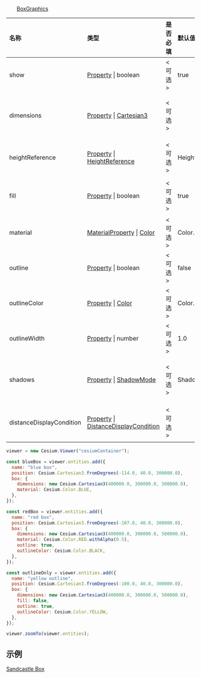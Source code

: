 &emsp;&emsp;[BoxGraphics](https://staven630.github.io/cesium-doc-zh/BoxGraphics.html)

| 名称                     | 类型                                                                                                                                                                       | 是否必填 | 默认值               | 描述                                           |
| :----------------------- | :------------------------------------------------------------------------------------------------------------------------------------------------------------------------- | :------- | :------------------- | :--------------------------------------------- |
| show                     | [Property](https://staven630.github.io/cesium-doc-zh/Property.html) \| boolean                                                                                             | <可选>   | true                 | 布尔属性，指定框的可见性。                     |
| dimensions               | [Property](https://staven630.github.io/cesium-doc-zh/Property.html) \| [Cartesian3](https://staven630.github.io/cesium-doc-zh/Cartesian3.html)                             | <可选>   |                      | Cartesian3 属性指定的长度，宽度，和箱的高度。  |
| heightReference          | [Property](https://staven630.github.io/cesium-doc-zh/Property.html) \| [HeightReference](https://staven630.github.io/cesium-doc-zh/global.html#HeightReference)            | <可选>   | HeightReference.NONE | 指定距离实体位置的高度相对于什么。             |
| fill                     | [Property](https://staven630.github.io/cesium-doc-zh/Property.html) \| boolean                                                                                             | <可选>   | true                 | 布尔属性，指定框是否填充了提供的材料。         |
| material                 | [MaterialProperty](https://staven630.github.io/cesium-doc-zh/MaterialProperty.html) \| [Color](https://staven630.github.io/cesium-doc-zh/Color.html)                       | <可选>   | Color.WHITE          | 指定用于填充框的材料。                         |
| outline                  | [Property](https://staven630.github.io/cesium-doc-zh/Property.html) \| boolean                                                                                             | <可选>   | false                | 布尔属性，指定框是否有轮廓。                   |
| outlineColor             | [Property](https://staven630.github.io/cesium-doc-zh/Property.html) \| [Color](https://staven630.github.io/cesium-doc-zh/Color.html)                                       | <可选>   | Color.BLACK          | 指定 Color 轮廓的属性。                        |
| outlineWidth             | [Property](https://staven630.github.io/cesium-doc-zh/Property.html) \| number                                                                                              | <可选>   | 1.0                  | 指定轮廓宽度的数字属性。                       |
| shadows                  | [Property](https://staven630.github.io/cesium-doc-zh/Property.html) \| [ShadowMode](https://staven630.github.io/cesium-doc-zh/global.html#ShadowMode)                      | <可选>   | ShadowMode.DISABLED  | 枚举属性，指定框是投射还是接收来自光源的阴影。 |
| distanceDisplayCondition | [Property](https://staven630.github.io/cesium-doc-zh/Property.html) \| [DistanceDisplayCondition](https://staven630.github.io/cesium-doc-zh/DistanceDisplayCondition.html) | <可选>   |                      | 指定在离相机多远的地方显示此框。               |

```js
viewer = new Cesium.Viewer("cesiumContainer");

const blueBox = viewer.entities.add({
  name: "blue box",
  position: Cesium.Cartesian3.fromDegrees(-114.0, 40.0, 300000.0),
  box: {
    dimensions: new Cesium.Cartesian3(400000.0, 300000.0, 500000.0),
    material: Cesium.Color.BLUE,
  },
});

const redBox = viewer.entities.add({
  name: "red box",
  position: Cesium.Cartesian3.fromDegrees(-107.0, 40.0, 300000.0),
  box: {
    dimensions: new Cesium.Cartesian3(400000.0, 300000.0, 500000.0),
    material: Cesium.Color.RED.withAlpha(0.5),
    outline: true,
    outlineColor: Cesium.Color.BLACK,
  },
});

const outlineOnly = viewer.entities.add({
  name: "yellow outline",
  position: Cesium.Cartesian3.fromDegrees(-100.0, 40.0, 300000.0),
  box: {
    dimensions: new Cesium.Cartesian3(400000.0, 300000.0, 500000.0),
    fill: false,
    outline: true,
    outlineColor: Cesium.Color.YELLOW,
  },
});

viewer.zoomTo(viewer.entities);
```

## 示例

[Sandcastle Box](https://sandcastle.cesium.com/index.html?src=Box.html)
